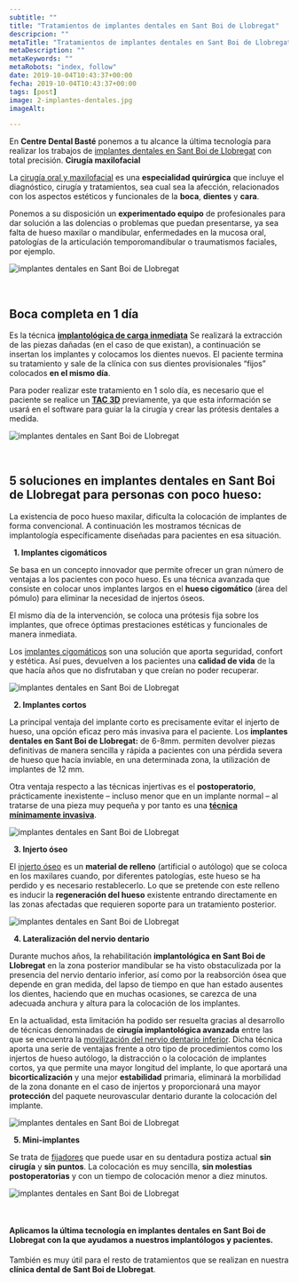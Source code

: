 ```yaml
---
subtitle: ""
title: "Tratamientos de implantes dentales en Sant Boi de Llobregat"
descripcion: ""
metaTitle: "Tratamientos de implantes dentales en Sant Boi de Llobregat"
metaDescription: ""
metaKeywords: ""
metaRobots: "index, follow"
date: 2019-10-04T10:43:37+00:00
fecha: 2019-10-04T10:43:37+00:00
tags: [post]
image: 2-implantes-dentales.jpg
imageAlt: 

---
```



En **Centre Dental Basté** ponemos a tu alcance la última tecnología para realizar los trabajos de [implantes dentales en Sant Boi de Llobregat](https://es.wikipedia.org/wiki/Implante_dental) con total precisión.
**Cirugía maxilofacial**


La [cirugía oral y maxilofacial](http://www.blog.agendasalud.cl/que-hace-un-cirujano-maxilofacial/) es una **especialidad quirúrgica** que incluye el diagnóstico, cirugía y tratamientos, sea cual sea la afección, relacionados con los aspectos estéticos y funcionales de la **boca**, **dientes** y **cara**.

Ponemos a su disposición un **experimentado equipo** de profesionales para dar solución a las dolencias o problemas que puedan presentarse, ya sea falta de hueso maxilar o mandibular, enfermedades en la mucosa oral, patologías de la articulación temporomandibular o traumatismos faciales, por ejemplo.

![implantes dentales en Sant Boi de Llobregat](https://centredentalbaste.com/wp-content/uploads/2019/10/implantes-dentales-cirugia.jpg)

 
## **Boca completa en 1 día**


Es la técnica **[implantológica de carga inmediata](https://es.wikipedia.org/wiki/Carga_inmediata_(implante))** Se realizará la extracción de las piezas dañadas (en el caso de que existan), a continuación se insertan los implantes y colocamos los dientes nuevos. El paciente termina su tratamiento y sale de la clínica con sus dientes provisionales “fijos” colocados **en el mismo día**.

Para poder realizar este tratamiento en 1 solo día, es necesario que el paciente se realice un [**TAC 3D**](https://es.wikipedia.org/wiki/Tomografía_axial_computarizada) previamente, ya que esta información se usará en el software para guiar la la cirugía y crear las prótesis dentales a medida.

![implantes dentales en Sant Boi de Llobregat](https://centredentalbaste.com/wp-content/uploads/2019/10/implantes-dentales-1dia.jpg)

 
## 5 soluciones en **implantes dentales en Sant Boi de Llobregat** para personas con poco hueso:


La existencia de poco hueso maxilar, dificulta la colocación de implantes de forma convencional.
A continuación les mostramos técnicas de implantología específicamente diseñadas para pacientes en esa situación.

 
**1. Implantes cigomáticos**


Se basa en un concepto innovador que permite ofrecer un gran número de ventajas a los pacientes con poco hueso. Es una técnica avanzada que consiste en colocar unos implantes largos en el **hueso cigomático** (área del pómulo) para eliminar la necesidad de injertos óseos.

El mismo día de la intervención, se coloca una prótesis fija sobre los implantes, que ofrece óptimas prestaciones estéticas y funcionales de manera inmediata.

Los [implantes cigomáticos](http://www.coem.org.es/sites/default/files/revista/cientifica/vol5-n1/73-84.pdf) son una solución que aporta seguridad, confort y estética. Así pues, devuelven a los pacientes una **calidad de vida** de la que hacía años que no disfrutaban y que creían no poder recuperar.

![implantes dentales en Sant Boi de Llobregat](https://centredentalbaste.com/wp-content/uploads/2019/10/implantes-dentales-cigomaticos.jpg)

 
**2. Implantes cortos**


La principal ventaja del implante corto es precisamente evitar el injerto de hueso, una opción eficaz pero más invasiva para el paciente. Los **implantes dentales en Sant Boi de Llobregat:** de 6-8mm. permiten devolver piezas definitivas de manera sencilla y rápida a pacientes con una pérdida severa de hueso que hacía inviable, en una determinada zona, la utilización de implantes de 12 mm.

Otra ventaja respecto a las técnicas injertivas es el **postoperatorio**, prácticamente inexistente – incluso menor que en un implante normal – al tratarse de una pieza muy pequeña y por tanto es una [**técnica mínimamente invasiva**](http://www.connectyoursmile.com/fundamentos-en-odontologia-minimamente-invasiva/?lang=es).

![implantes dentales en Sant Boi de Llobregat](https://centredentalbaste.com/wp-content/uploads/2019/10/implantes-dentales-cortos.jpg)

 
**3. Injerto óseo**


El [injerto óseo](https://es.wikipedia.org/wiki/Injerto_%C3%B3seo) es un **material de relleno** (artificial o autólogo) que se coloca en los maxilares cuando, por diferentes patologías, este hueso se ha perdido y es necesario restablecerlo. Lo que se pretende con este relleno es inducir la **regeneración del hueso** existente entrando directamente en las zonas afectadas que requieren soporte para un tratamiento posterior.

![implantes dentales en Sant Boi de Llobregat](https://centredentalbaste.com/wp-content/uploads/2019/10/implantes-dentales-injerto.jpg)

 
**4. Lateralización del nervio dentario**


Durante muchos años, la rehabilitación **implantológica en Sant Boi de Llobregat** en la zona posterior mandibular se ha visto obstaculizada por la presencia del nervio dentario inferior, así como por la reabsorción ósea que depende en gran medida, del lapso de tiempo en que han estado ausentes los dientes, haciendo que en muchas ocasiones, se carezca de una adecuada anchura y altura para la colocación de los implantes.

En la actualidad, esta limitación ha podido ser resuelta gracias al desarrollo de técnicas denominadas de **cirugía implantológica avanzada** entre las que se encuentra la [movilización del nervio dentario inferior](http://www.libreriaserviciomedico.com/files/12912). Dicha técnica aporta una serie de ventajas frente a otro tipo de procedimientos como los injertos de hueso autólogo, la distracción o la colocación de implantes cortos, ya que permite una mayor longitud del implante, lo que aportará una **bicorticalización** y una mejor **estabilidad** primaria, eliminará la morbilidad de la zona donante en el caso de injertos y proporcionará una mayor **protección** del paquete neurovascular dentario durante la colocación del implante.

![implantes dentales en Sant Boi de Llobregat](https://centredentalbaste.com/wp-content/uploads/2019/10/implantes-dentales-nervio.jpg)

 
**5. Mini-implantes**


Se trata de [fijadores](https://implantedental1.wordpress.com/2011/10/13/conociendo-los-mini-implantes-dentales/) que puede usar en su dentadura postiza actual **sin cirugía** y **sin puntos**. La colocación es muy sencilla, **sin molestias postoperatorias** y con un tiempo de colocación menor a diez minutos.

![implantes dentales en Sant Boi de Llobregat](https://centredentalbaste.com/wp-content/uploads/2019/10/implantes-dentales-minimplantes.jpg)

 
#### Aplicamos la última tecnología en **implantes dentales en Sant Boi de Llobregat** con la que ayudamos a nuestros implantólogos y pacientes.
También es muy útil para el resto de tratamientos que se realizan en nuestra **clínica dental de Sant Boi de Llobregat**.



